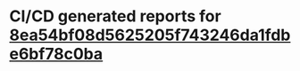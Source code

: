 # CI/CD generated reports for [8ea54bf08d5625205f743246da1fdbe6bf78c0ba](https://github.com/hydephp/develop/commit/8ea54bf08d5625205f743246da1fdbe6bf78c0ba)

